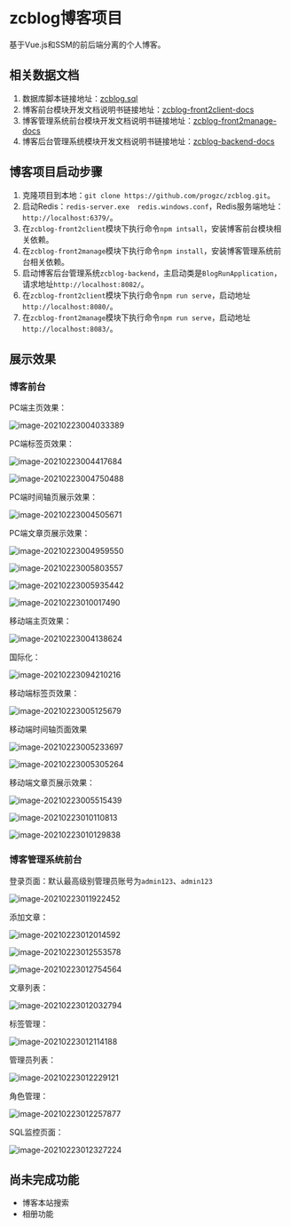 # zcblog博客项目

基于Vue.js和SSM的前后端分离的个人博客。

## 相关数据文档

1. 数据库脚本链接地址：[zcblog.sql](https://github.com/progzc/zcblog/tree/master/db/zcblog.sql)
2. 博客前台模块开发文档说明书链接地址：[zcblog-front2client-docs](https://github.com/progzc/zcblog/blob/master/docs/zcblog-front2client-docs/zcblog-front2client-docs.md)
3. 博客管理系统前台模块开发文档说明书链接地址：[zcblog-front2manage-docs](https://github.com/progzc/zcblog/blob/master/docs/zcblog-front2manage-docs/zcblog-front2manage-docs.md)
4. 博客后台管理系统模块开发文档说明书链接地址：[zcblog-backend-docs](https://github.com/progzc/zcblog/blob/master/docs/zcblog-backend-docs/zcblog-backend-docs.md)

## 博客项目启动步骤

1. 克隆项目到本地：`git clone https://github.com/progzc/zcblog.git`。
2. 启动Redis：`redis-server.exe  redis.windows.conf`，Redis服务端地址：`http://localhost:6379/`。
3. 在`zcblog-front2client`模块下执行命令`npm intsall`，安装博客前台模块相关依赖。
4. 在`zcblog-front2manage`模块下执行命令`npm install`，安装博客管理系统前台相关依赖。
5. 启动博客后台管理系统`zcblog-backend`，主启动类是`BlogRunApplication`，请求地址`http://localhost:8082/`。
6. 在`zcblog-front2client`模块下执行命令`npm run serve`，启动地址`http://localhost:8080/`。
7. 在`zcblog-front2manage`模块下执行命令`npm run serve`，启动地址`http://localhost:8083/`。

## 展示效果

### 博客前台

PC端主页效果：

![image-20210223004033389](README.assets/image-20210223004033389.png)

PC端标签页效果：

![image-20210223004417684](README.assets/image-20210223004417684.png)

![image-20210223004750488](README.assets/image-20210223004750488.png)

PC端时间轴页展示效果：

![image-20210223004505671](README.assets/image-20210223004505671.png)

PC端文章页展示效果：

![image-20210223004959550](README.assets/image-20210223004959550.png)

![image-20210223005803557](README.assets/image-20210223005803557.png)

![image-20210223005935442](README.assets/image-20210223005935442.png)

![image-20210223010017490](README.assets/image-20210223010017490.png)

移动端主页效果：

![image-20210223004138624](README.assets/image-20210223004138624.png)

国际化：

![image-20210223094210216](README.assets/image-20210223094210216.png)

移动端标签页效果：

![image-20210223005125679](README.assets/image-20210223005125679.png)

移动端时间轴页面效果

![image-20210223005233697](README.assets/image-20210223005233697.png)

![image-20210223005305264](README.assets/image-20210223005305264.png)

移动端文章页展示效果：

![image-20210223005515439](README.assets/image-20210223005515439.png)

![image-20210223010110813](README.assets/image-20210223010110813.png)

![image-20210223010129838](README.assets/image-20210223010129838.png)

### 博客管理系统前台

登录页面：默认最高级别管理员账号为`admin123`、`admin123`

![image-20210223011922452](README.assets/image-20210223011922452.png)

添加文章：

![image-20210223012014592](README.assets/image-20210223012014592.png)

![image-20210223012553578](README.assets/image-20210223012553578.png)

![image-20210223012754564](README.assets/image-20210223012754564.png)

文章列表：

![image-20210223012032794](README.assets/image-20210223012032794.png)

标签管理：

![image-20210223012114188](README.assets/image-20210223012114188.png)

管理员列表：

![image-20210223012229121](README.assets/image-20210223012229121.png)

角色管理：

![image-20210223012257877](README.assets/image-20210223012257877.png)

SQL监控页面：

![image-20210223012327224](README.assets/image-20210223012327224.png)

## 尚未完成功能

- 博客本站搜索
- 相册功能